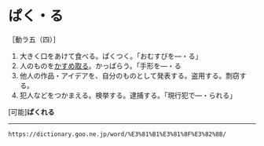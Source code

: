# ぱく・る

［動ラ五（四）］
1.  大きく口をあけて食べる。ぱくつく。「おむすびを―・る」
2.  人のものを[かすめ取る](かすめとる（掠め取る）)。かっぱらう。「手形を―・る
3.  他人の作品・アイデアを、自分のものとして発表する。盗用する。剽窃する。
4.  犯人などをつかまえる。検挙する。逮捕する。「現行犯で―・られる」
    

\[可能\]**ぱくれる**

---
`https://dictionary.goo.ne.jp/word/%E3%81%B1%E3%81%8F%E3%82%8B/`